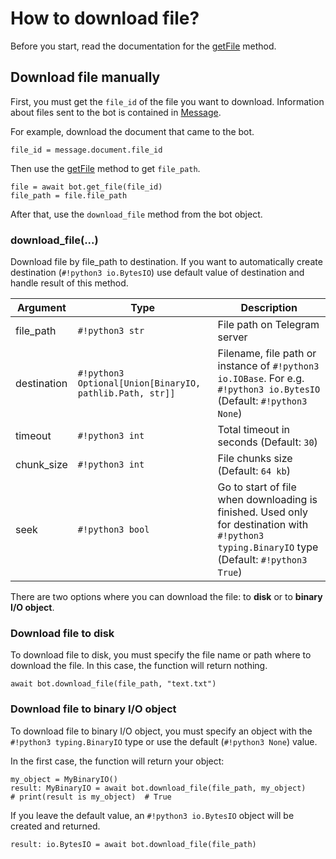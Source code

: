 # How to download file?

Before you start, read the documentation for the [getFile](./methods/get_file.md) method.

## Download file manually
First, you must get the `file_id` of the file you want to download. Information about files sent to the bot is contained in [Message](./types/message.md).

For example, download the document that came to the bot.
```python3
file_id = message.document.file_id
```

Then use the [getFile](./methods/get_file.md) method to get `file_path`.
```python3
file = await bot.get_file(file_id)
file_path = file.file_path
```

After that, use the `download_file` method from the bot object.

### download_file(...)

Download file by file_path to destination.
If you want to automatically create destination (`#!python3 io.BytesIO`) use default
value of destination and handle result of this method.

|Argument|Type|Description|
|---|---|---|
| file_path | `#!python3 str` | File path on Telegram server |
| destination | `#!python3 Optional[Union[BinaryIO, pathlib.Path, str]]` | Filename, file path or instance of `#!python3 io.IOBase`. For e.g. `#!python3 io.BytesIO` (Default: `#!python3 None`) |
| timeout | `#!python3 int` | Total timeout in seconds (Default: `30`) |
| chunk_size | `#!python3 int` | File chunks size (Default: `64 kb`) |
| seek | `#!python3 bool` | Go to start of file when downloading is finished. Used only for destination with `#!python3 typing.BinaryIO` type (Default: `#!python3 True`) |

There are two options where you can download the file: to **disk** or to **binary I/O object**.

### Download file to disk

To download file to disk, you must specify the file name or path where to download the file. In this case, the function will return nothing. 

```python3
await bot.download_file(file_path, "text.txt")
```

### Download file to binary I/O object

To download file to binary I/O object, you must specify an object with the `#!python3 typing.BinaryIO` type or use the default (`#!python3 None`) value.

In the first case, the function will return your object:
```python3
my_object = MyBinaryIO()
result: MyBinaryIO = await bot.download_file(file_path, my_object)
# print(result is my_object)  # True
```

If you leave the default value, an `#!python3 io.BytesIO` object will be created and returned.

```python3
result: io.BytesIO = await bot.download_file(file_path)
```
